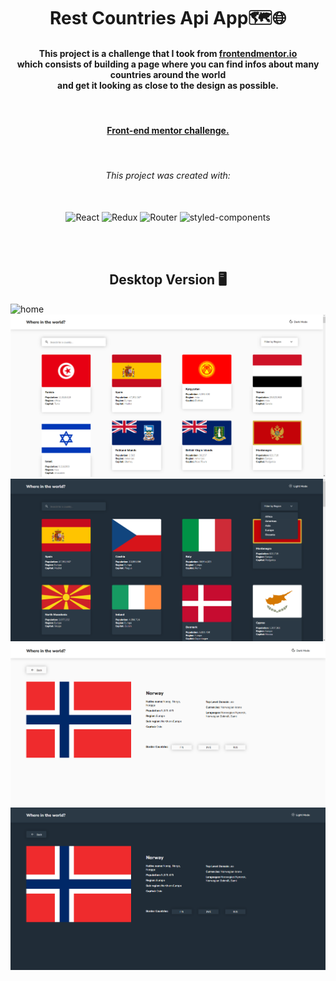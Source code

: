 <h1 align="center">Rest Countries Api App🗺️🌐</h1>

<h4 align="center">
    This project is a challenge that I took from <a href="https://www.frontendmentor.io/challenges/rest-countries-api-with-color-theme-switcher-5cacc469fec04111f7b848ca">frontendmentor.io </a><br>which consists of building a page where you can find infos about many countries around the world<br> and get it looking as close to the design as possible.
</h4>

<br>

<h4 align = "center">
    <a align="center" href="https://www.frontendmentor.io/challenges/space-tourism-multipage-website-gRWj1URZ3/hub/responsive-multipage-website-created-with-html-sass-js-5OgOGVz5Y7">Front-end mentor challenge.</a>
</h4>

<br>

<h6 align="center"> This project was created with:</h6>
<br>
 <div align="center">
  <img src="https://www.svgrepo.com/show/493719/react-javascript-js-framework-facebook.svg" width=60px height=60px alt="React"/>
  <img src="https://www.svgrepo.com/show/452093/redux.svg"  width=60px height=60px alt="Redux"/>
  <img src="https://www.svgrepo.com/show/354262/react-router.svg" width=60px height=60px alt="Router"/>
  <img src="https://www.svgrepo.com/show/306811/styled-components.svg" width=60px height=60px alt="styled-components"/>
 </div>

<br><br>

<!-- Desktop -->
<h2 align="center">Desktop Version 🖥️</h2>
<img src="" title="home">
<img src="./github-imgs/rca1.png" title="page1">
<img src="./github-imgs/darkMode1.png" title="darkMode1">
<img src="./github-imgs/rca2.png" title="darkMode2">
<img src="./github-imgs/darkMode2.png" title="page2">

<!--Made By Gustavo J. Souza -->
